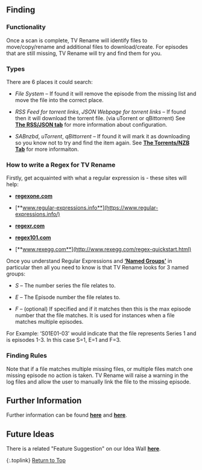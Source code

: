 <!-- START FINDING --------------------------- -->
## Finding

### Functionality

Once a scan is complete, TV Rename will identify files to move/copy/rename and additional files to download/create. For episodes that are still missing, TV Rename will try and find them for you. 

### Types

There are 6 places it could search:

* _File System_ – If found it will remove the episode from the missing list and move the file into the correct place.

* _RSS Feed for torrent links_, _JSON Webpage for torrent links_ – If found then it will download the torrent file. (via uTorrent or qBittorrent) See [**The RSS/JSON tab**](manual/options/#the-rss-json-tab "The RSS/JSON Tab") for more information about configuration.

* _SABnzbd_, _uTorrent_, _qBittorrent_ – If found it will mark it as downloading so you know not to try and find the item again. See  [**The Torrents/NZB Tab**](/manual/options/#the-torrents--nzb-tab "The Torrents/NZBV Tab") for more informaiton.

### How to write a Regex for TV Rename

Firstly, get acquainted with what a regular expression is - these sites will help:

* [**regexone.com**](https://regexone.com/)

* [**www.regular-expressions.info**](https://www.regular-expressions.info/)

* [**regexr.com**](https://regexr.com/)

* [**regex101.com**](https://regex101.com/)

* [**www.rexegg.com**](http://www.rexegg.com/regex-quickstart.html)

Once you understand Regular Expressions and [**‘Named Groups’**](https://www.regular-expressions.info/named.html "Read about Named Groups") in particular then all you need to know is that TV Rename looks for 3 named groups:

* _S_ – The number series the file relates to.

* _E_ – The Episode number the file relates to.

* _F_ – (optional) If specified and if it matches then this is the max episode number that the file matches. It is used for instances when a file matches multiple episodes.

For Example: ‘S01E01-03’ would indicate that the file represents Series 1 and is episodes 1-3. In this case S=1, E=1 and F=3.

### Finding Rules

Note that if a file matches multiple missing files, or multiple files match one missing episode no action is taken. TV Rename will raise a warning in the log files and allow the user to manually link the file to the missing episode.

## Further Information

Further information can be found [**here**](/manual/options/#filename-processors) and [**here**](/manual/options/#the-%C2%B5torrent--nzb-tab).

## Future Ideas

There is a related "Feature Suggestion" on our Idea Wall [**here**](http://ideas.theideawall.com/TVRename/Forum/TopicDetails/e6663947-906a-4a91-95ae-e45a91c6efb0).

{:.toplink}
[Return to Top]()
<!-- END FINDING      ------------------------ -->
